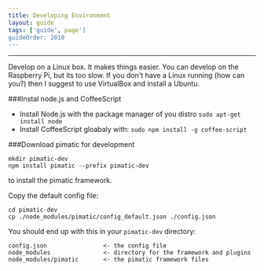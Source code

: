 ```yaml
---
title: Developing Environment
layout: guide
tags: ['guide', page']
guideOrder: 2010
---
```

-----------------------

Develop on a Linux box. It makes things easier. You can develop on the Raspberry Pi, but its too 
slow. If you don't have a Linux running (how can you?) then I suggest to use VirtualBox and 
install a Ubuntu.

###Instal node.js and CoffeeScript
* Install Node.js with the package manager of you distro `sudo apt-get install node` 
* Install CoffeeScript gloabaly with: `sudo npm install -g coffee-script`

###Download pimatic for development

    mkdir pimatic-dev
    npm install pimatic --prefix pimatic-dev

to install the pimatic framework.

Copy the default config file:

    cd pimatic-dev
    cp ./node_modules/pimatic/config_default.json ./config.json

You should end up with this in your `pimatic-dev` directory:

	config.json                <- the config file
	node_modules               <- directory for the framework and plugins
	node_modules/pimatic       <- the pimatic framework files